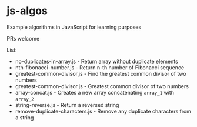 # js-algos
Example algorithms in JavaScript for learning purposes

PRs welcome

List:

- no-duplicates-in-array.js  - Return array without duplicate elements
- nth-fibonacci-number.js    - Return n-th number of Fibonacci sequence 
- greatest-common-divisor.js - Find the greatest common divisor of two numbers
- greatest-common-divisor.js - Greatest common divisor of two numbers
- array-concat.js            - Creates a new array concatenating `array_1` with `array_2`
- string-reverse.js          - Return a reversed string
-  remove-duplicate-characters.js - Remove any duplicate characters from a string


